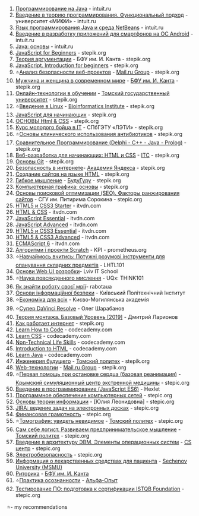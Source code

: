 1. [Программирование на Java](https://www.intuit.ru/verifydiplomas/100812594) - intuit.ru
2. [Введение в теорию программирования. Функциональный подход](https://www.intuit.ru/verifydiplomas/100765479) - университет «МИФИ» - intuit.ru
3. [Язык программирования Java и среда NetBeans](https://www.intuit.ru/verifydiplomas/100814231) - intuit.ru
4. [Введение в разработку приложений для смартфонов на ОС Android](https://www.intuit.ru/verifydiplomas/100751565) - intuit.ru
5. [Java: основы](https://www.intuit.ru/verifydiplomas/100810005) - intuit.ru
6. [JavaScript for Beginners](https://stepik.org/cert/219826) - stepik.org
7. [Теория аргументации](https://stepik.org/cert/211988) - БФУ им. И. Канта - stepik.org
8. [JavaScript. Introduction for beginners](https://stepik.org/cert/219826) - stepik.org
9. ⭐[Анализ безопасности веб-проектов](https://stepik.org/cert/214763) - [Mail.ru Group](https://stepik.org/org/mailru) - stepik.org
10. [Мужчина и женщина в современном мире](https://stepik.org/cert/212003) - [БФУ им. И. Канта](https://stepik.org/users/38793712) - stepik.org
11. [Онлайн-технологии в обучении](https://stepik.org/cert/207793) - [Томский государственный университет](https://stepik.org/users/33163326) - stepik.org
12. ⭐[Введение в Linux](https://stepik.org/cert/198869) - [Bioinformatics Institute](https://stepik.org/users/651763) - stepik.org
13. [JavaScript для начинающих](https://stepik.org/cert/213779) - stepik.org
14. [ОСНОВЫ Html & CSS](https://stepik.org/cert/198650) - stepik.org
15. [Курс молодого бойца в IT](https://stepik.org/cert/237007) - СПбГЭТУ «ЛЭТИ» - stepik.org
16. ⭐[Основы клинического использования антибиотиков](https://stepik.org/cert/214982) - stepik.org
17. [Сравнительное Программирование (Delphi - C++ - Java - Prolog)](https://stepik.org/course/16657) - stepik.org
18. [Веб-разработка для начинающих: HTML и CSS](https://stepik.org/cert/222674) - [ITC](https://stepik.org/users/24073100) - stepik.org
19. [Основы Git](https://stepik.org/cert/221371) - stepik.org
20. [Безопасность в интернете](https://stepik.org/cert/195511)- [Академия Яндекса](https://stepik.org/users/1762074) - stepik.org
21. [Создание сайтов на языке HTML](https://stepik.org/course/51493) - stepik.org
22. [Гибкое мышление](https://stepik.org/course/17830) - [БудуГуру](https://stepik.org/users/57310195) - stepik.org
23. [Компьютерная графика: основы](https://stepik.org/cert/327601)  - stepik.org
24. [Основы поисковой оптимизации (SEO). Факторы ранжирования сайтов](https://stepik.org/cert/328267) - СГУ им. Питирима Сорокина - stepic.org
25. [HTML5 и CSS3 Starter](https://testprovider.com/ru/Certificate/Search/TP57587382) - itvdn.com
26. [HTML & CSS](https://testprovider.com/ru/Certificate/Search/TP84053271) - itvdn.com
27. [JavaScript Essential](https://testprovider.com/ru/Certificate/Search/TP15882801) - itvdn.com
28. [JavaScript Advanced](https://testprovider.com/ru/Certificate/Search/TP68603188) - itvdn.com
29. [HTML5 и CSS3 Essential](https://testprovider.com/ru/Certificate/Search/TP89126591) - itvdn.com
30. [HTML5 & CSS3 Advanced](https://testprovider.com/ru/Certificate/Search/TP54985789) - itvdn.com
31. [ECMAScript 6](https://itvdn.com/ru/video/es6) - itvdn.com
32. [Алгоритми і проекти Scratch](https://courses.prometheus.org.ua/courses/course-v1:KPI+Scratch101+2017_T1/about) - KPI - prometheus.org
33. ⭐[Навчаймось вчитись: Потужні розумові інструменти для опанування складних предметів](https://courses.prometheus.org.ua/courses/course-v1:Prometheus+LHTL101+2018_T3/about) - LHTL101 
34. [Основи Web UI розробки](https://courses.prometheus.org.ua/courses/course-v1:LITS+114+2017_T4/about)- Lviv IT School
35. ⭐[Наука повсякденного мислення](https://courses.prometheus.org.ua/courses/UQx/THINK101/2016_T2/about) - UQx: THINK101
36. [Як знайти роботу своєї мрії](https://courses.prometheus.org.ua/courses/rabotaua/WORK101/2016_T1/about)- rabotaua
37. [Основи інформаційної безпеки](https://courses.prometheus.org.ua/courses/KPI/IS101/2014_T1/about) - Київський Політехнічний Інститут
38. ⭐[Економіка для всіх](https://courses.prometheus.org.ua/courses/NaUKMA/103/2015_T1/about) - Києво-Могилянська академія
39. ⭐[Супер DaVinci Resolve](https://photoshop-master.org/disc250/) - Олег Шарабанов
40. [Теория монтажа. Базовый Уровень [2019]](https://www.profileschool.ru/category/video/course_theory_editing) - Дмитрий Ларионов
41. [Как работает интернет](https://stepik.org/course/14736) - stepik.org
42. [Learn How to Code](https://www.codecademy.com/learn/learn-how-to-code) - codecademy.com
43. [Learn CSS](https://www.codecademy.com/learn/learn-css) - codecademy.com
44. [Non-Technical Life Skills](https://www.codecademy.com/learn/nontech-life-skills) - codecademy.com
45. [Introduction to HTML](https://www.codecademy.com/learn/learn-html) - codecademy.com
46. [Learn Java](https://www.codecademy.com/learn/learn-java) - codecademy.com
47. [Инженерия будущего](https://stepik.org/course/2213) - [Томский политех](https://stepik.org/org/tpu) - stepik.org
48. [Web-технологии](https://stepik.org/cert/218377) - [Mail.ru Group](https://stepik.org/users/1382921) - stepik.org
49. ⭐[Первая помощь при остановке сердца (базовая реанимация)](https://stepik.org/cert/329126) - [Крымский симуляционный центр экстренной медицины](https://stepik.org/users/49898385) - stepic.org
50. [Введение в программирование (JavaScript ES6)](https://stepik.org/course/13929) - Hexlet
51. [Программное обеспечение компьютерных сетей](https://stepik.org/cert/330867) - stepic.org
52. [Основы теории информации](https://stepik.org/course/11488) - [Юлия Леонидовна] - stepic.org
53. [JIRA: ведение задач на электронных досках](https://stepik.org/cert/331163) - stepic.org
54. [Финансовая грамотность](https://stepik.org/cert/331653) - stepic.org
55. ⭐[Томография: увидеть невидимое](https://stepik.org/cert/334155) -  [Томский политех](https://stepik.org/org/tpu) - stepic.org
56. [Сам себе логист. Развиваем предпринимательское мышление](https://stepik.org/cert/335003) - [Томский политех](https://stepik.org/org/tpu) - stepic.org
57. [Введение в архитектуру ЭВМ. Элементы операционных систем](https://stepik.org/cert/336129) - [CS центр](https://stepik.org/org/compscicenter) - stepic.org
58. [Электробезопасность](https://stepik.org/course/6523)  - stepic.org
59. [Информация о лекарственных средствах для пациента](https://stepik.org/cert/339242) - [Sechenov University (MSMU)](https://stepik.org/org/1msmu)
60. [Риторика](https://stepik.org/cert/341244) - [БФУ им. И. Канта](https://stepik.org/org/bfu)
61. ⭐[Практика осознанности](https://stepik.org/course/6839) - [Альфа-Опыт](https://stepik.org/org/alfabank)
62. [Тестирование ПО: подготовка к сертификации ISTQB Foundation](https://stepik.org/cert/345072) - stepic.org


⭐- my recommendations